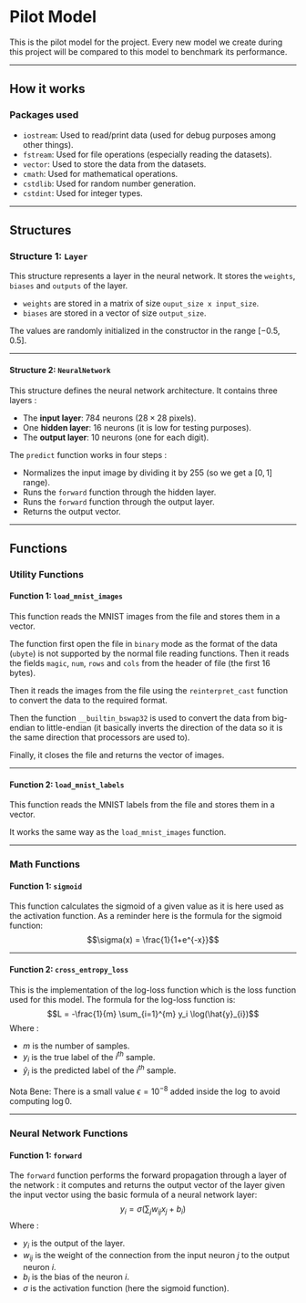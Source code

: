 # Pilot Model
This is the pilot model for the project. Every new model we create during this project will be compared to this model to benchmark its performance. 

---
## How it works
### Packages used
- ``iostream``: Used to read/print data (used for debug purposes among other things). 
- ``fstream``: Used for file operations (especially reading the datasets). 
- ``vector``: Used to store the data from the datasets. 
- ``cmath``: Used for mathematical operations.
- ``cstdlib``: Used for random number generation.
- ``cstdint``: Used for integer types.

---
## Structures
### Structure 1: ``Layer``
This structure represents a layer in the neural network. 
It stores the ``weights``, ``biases`` and ``outputs`` of the layer. 
- ``weights`` are stored in a matrix of size ``ouput_size x input_size``. 
- ``biases`` are stored in a vector of size ``output_size``.

The values are randomly initialized in the constructor in the range $[-0.5, 0.5]$.

---
#### Structure 2: ``NeuralNetwork``
This structure defines the neural network architecture.
It contains three layers : 
- The **input layer**: $784$ neurons ($28 \times 28$ pixels).
- One **hidden layer**: $16$ neurons (it is low for testing purposes).
- The **output layer**: $10$ neurons (one for each digit).

The ``predict`` function works in four steps : 
- Normalizes the input image by dividing it by $255$ (so we get a $[0, 1]$ range).
- Runs the ``forward`` function through the hidden layer.
- Runs the ``forward`` function through the output layer.
- Returns the output vector. 

---
## Functions
### Utility Functions
#### Function 1: ``load_mnist_images``
This function reads the MNIST images from the file and stores them in a vector.

The function first open the file in ``binary`` mode as the format of the data (``ubyte``) is not supported by the normal file reading functions. 
Then it reads the fields ``magic``, ``num``, ``rows`` and ``cols`` from the header of file (the first $16$ bytes). 

Then it reads the images from the file using the ``reinterpret_cast`` function to convert the data to the required format. 

Then the function ``__builtin_bswap32`` is used to convert the data from big-endian to little-endian (it basically inverts the direction of the data so it is the same direction that processors are used to).

Finally, it closes the file and returns the vector of images.

---
#### Function 2: ``load_mnist_labels``
This function reads the MNIST labels from the file and stores them in a vector.

It works the same way as the ``load_mnist_images`` function.

---
### Math Functions
#### Function 1: ``sigmoid``
This function calculates the sigmoid of a given value as it is here used as the activation function. As a reminder here is the formula for the sigmoid function:
$$\sigma(x) = \frac{1}{1+e^{-x}}$$

---
#### Function 2: ``cross_entropy_loss``
This is the implementation of the log-loss function which is the loss function used for this model. The formula for the log-loss function is:
$$L = -\frac{1}{m} \sum_{i=1}^{m} y_i \log(\hat{y}_{i})$$
Where :
- $m$ is the number of samples.
- $y_i$ is the true label of the $i^{th}$ sample.
- $\hat{y}_{i}$ is the predicted label of the $i^{th}$ sample.

Nota Bene: There is a small value $\epsilon = 10^{-8}$ added inside the $\log$ to avoid computing $\log 0$. 

---
### Neural Network Functions
#### Function 1: ``forward``
The ``forward`` function performs the forward propagation through a layer of the network : it computes and returns the output vector of the layer given the input vector using the basic formula of a neural network layer:
$$y_i = \sigma\left(\sum_{j} w_{ij}x_j + b_i\right)$$
Where : 
- $y_i$ is the output of the layer. 
- $w_{ij}$ is the weight of the connection from the input neuron $j$ to the output neuron $i$. 
- $b_i$ is the bias of the neuron $i$.
- $\sigma$ is the activation function (here the sigmoid function).